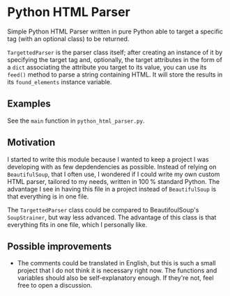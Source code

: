 # Python HTML Parser

Simple Python HTML Parser written in pure Python able to target a specific tag (with an optional class) to be returned.

`TargettedParser` is the parser class itself; after creating an instance of it by specifying the target tag and, optionally, the target attributes in the form of a `dict` associating the attribute you target to its value, you can use its `feed()` method to parse a string containing HTML. It will store the results in its `found_elements` instance variable.

## Examples

See the `main` function in `python_html_parser.py`.

## Motivation

I started to write this module because I wanted to keep a project I was developing with as few depdendencies as possible. Instead of relying on `BeautifulSoup`, that I often use, I wondered if I could write my own custom HTML parser, tailored to my needs, written in 100 % standard Python. The advantage I see in having this file in a project instead of `BeautifulSoup` is that everything is in one file.

The `TargettedParser` class could be compared to BeautifoulSoup's `SoupStrainer`, but way less advanced. The advantage of this class is that everything fits in one file, which I personally like.  

## Possible improvements

- The comments could be translated in English, but this is such a small project that I do not think it is necessary right now. The functions and variables should also be self-explanatory enough. If they're not, feel free to open a discussion.